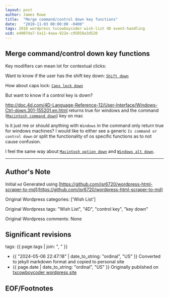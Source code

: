 ```yaml
---
layout: post
author: James Rowe
title:  "Merge command/control down key functions"
date:   "2010-11-03 00:00:00 -0400"
tags: 2010 wordpress txcowboycoder wish-list 4D event-handling
uid: e4007da7-5a11-4aaa-922e-c95058a3d520
---
```



## Merge command/control down key functions


Key modifiers can mean lot for contextual clicks:


Want to know if the user has the shift key down: [`Shift down`](http://doc.4d.com/4D-Language-Reference-12/User-Interface/Shift-down.301-155206.en.html)


How about caps lock: [`Caps lock down`](http://doc.4d.com/4D-Language-Reference-12/User-Interface/Caps-lock-down.301-155202.en.html)


But want to know if a control key is down?


<http://doc.4d.com/4D-Language-Reference-12/User-Interface/Windows-Ctrl-down.301-155201.en.html> returns true for windows and the command ([`Macintosh command down`](http://doc.4d.com/4D-Language-Reference-12/User-Interface/Macintosh-command-down.301-155203.en.html)) key on mac


Is it just me or should anything with `Windows` in the command only return true for windows machines? I would like to either see a generic `Is command or control down` or split the functionality of os specific functions as to not cause confusion.


I feel the same way about [`Macintosh option down`](http://doc.4d.com/4D-Language-Reference-12/User-Interface/Macintosh-option-down.301-155204.en.html) and [`Windows alt down`](http://doc.4d.com/4D-Language-Reference-12/User-Interface/Windows-Alt-down.301-155200.en.html).




---

## Author's Note

Initial `md` Generated using [https://github.com/jsr6720/wordpress-html-scraper-to-md](https://github.com/jsr6720/wordpress-html-scraper-to-md)

Original Wordpress categories: ['Wish List']

Original Wordpress tags: "Wish List", "4D", "control key", "key down"

Original Wordpress comments: None

## Significant revisions

tags: {{ page.tags | join: ", " }} <!-- todo move this somewhere -->

- {{ "2024-05-06 22:47:18" | date_to_string: "ordinal", "US" }} Converted to jekyll markdown format and copied to personal site
- {{ page.date | date_to_string: "ordinal", "US" }} Originally published on [txcowboycoder wordpress site](https://txcowboycoder.wordpress.com/2010/11/03/merge-commandcontrol-down-key-functions/)

## EOF/Footnotes

